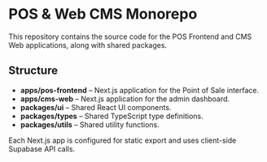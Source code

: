 # POS & Web CMS Monorepo

This repository contains the source code for the POS Frontend and CMS Web applications, along with shared packages.

## Structure

- **apps/pos-frontend** – Next.js application for the Point of Sale interface.
- **apps/cms-web** – Next.js application for the admin dashboard.
- **packages/ui** – Shared React UI components.
- **packages/types** – Shared TypeScript type definitions.
- **packages/utils** – Shared utility functions.

Each Next.js app is configured for static export and uses client-side Supabase API calls.
